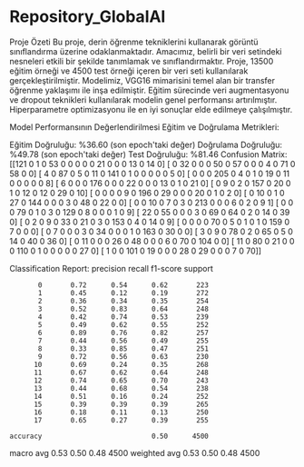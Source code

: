 # Repository_GlobalAl

Proje Özeti
Bu proje, derin öğrenme tekniklerini kullanarak görüntü sınıflandırma üzerine odaklanmaktadır. Amacımız, belirli bir veri setindeki nesneleri etkili bir şekilde tanımlamak ve sınıflandırmaktır. Proje, 13500 eğitim örneği ve 4500 test örneği içeren bir veri seti kullanılarak gerçekleştirilmiştir. Modelimiz, VGG16 mimarisini temel alan bir transfer öğrenme yaklaşımı ile inşa edilmiştir. Eğitim sürecinde veri augmentasyonu ve dropout teknikleri kullanılarak modelin genel performansı artırılmıştır. Hiperparametre optimizasyonu ile en iyi sonuçlar elde edilmeye çalışılmıştır.

Model Performansının Değerlendirilmesi
Eğitim ve Doğrulama Metrikleri:

Eğitim Doğruluğu: %36.60 (son epoch'taki değer)
Doğrulama Doğruluğu: %49.78 (son epoch'taki değer)
Test Doğruluğu: %81.46
Confusion Matrix:
[[121   0   1   0  53   0   0   0   0   0  21   0   0   0  13   0  14   0]
 [  0  32   0   0   0  50   0  57   0   0   0   4   0  71   0  58   0   0]
 [  4   0  87   0   5   0  11   0 141   0   1   0   0   0   0   0   5   0]
 [  0   0   0 205   0   4   0   1   0  19   0  11   0   0   0   0   0   8]
 [  6   0   0   0 176   0   0   0  22   0   0   0  13   0   1   0  21   0]
 [  0   9   0   2   0 157   0  20   0   1   0  12   0  12   0  29   0  10]
 [  0   0   0   0   9   0 196   0  29   0   0   0  20   0   1   0   2   0]
 [  0  10   0   1   0  27   0 144   0   0   0   3   0  48   0  22   0   0]
 [  0   0  10   0   7   0   3   0 213   0   0   0   6   0   2   0   9   1]
 [  0   0   0  79   0   1   0   3   0 129   0   8   0   0   0   1   0   9]
 [ 22   0  55   0   0   0   3   0  69   0  64   0   2   0  14   0  39   0]
 [  0   2   0   9   0  33   0  21   0   3   0 153   0   4   0  14   0   9]
 [  0   0   0   0  70   0   5   0   1   0   1   0 159   0   7   0   0   0]
 [  0   7   0   0   0   3   0  34   0   0   0   1   0 163   0  30   0   0]
 [  3   0   9   0  78   0   2   0  65   0   5   0  14   0  40   0  36   0]
 [  0  11   0   0   0  26   0  48   0   0   0   6   0  70   0 104   0   0]
 [ 11   0  80   0  21   0   0   0 110   0   1   0   0   0   0   0  27   0]
 [  1   0   0 101   0  19   0   0   0  28   0  29   0   0   0   7   0  70]]

Classification Report:
              precision    recall  f1-score   support

           0       0.72      0.54      0.62       223
           1       0.45      0.12      0.19       272
           2       0.36      0.34      0.35       254
           3       0.52      0.83      0.64       248
           4       0.42      0.74      0.53       239
           5       0.49      0.62      0.55       252
           6       0.89      0.76      0.82       257
           7       0.44      0.56      0.49       255
           8       0.33      0.85      0.47       251
           9       0.72      0.56      0.63       230
          10       0.69      0.24      0.35       268
          11       0.67      0.62      0.64       248
          12       0.74      0.65      0.70       243
          13       0.44      0.68      0.54       238
          14       0.51      0.16      0.24       252
          15       0.39      0.39      0.39       265
          16       0.18      0.11      0.13       250
          17       0.65      0.27      0.39       255

    accuracy                           0.50      4500
   macro avg       0.53      0.50      0.48      4500
weighted avg       0.53      0.50      0.48      4500

